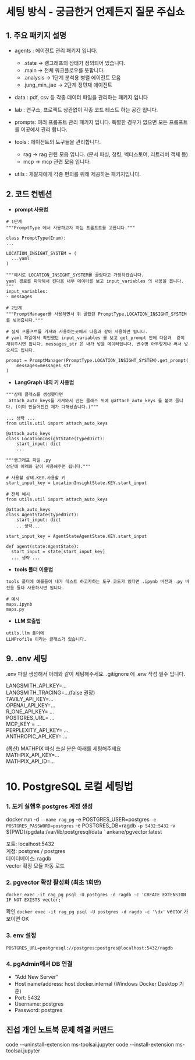 # 세팅 방식 - 궁금한거 언제든지 질문 주십쇼

## 1. 주요 패키지 설명

- agents : 에이전트 관리 패키지 입니다.
  - .state -> 랭그래프의 상태가 정의되어 있습니다.
  - .main -> 전체 워크플로우를 뜻합니다.
  - .analysis -> 1단계 분석용 병렬 에이전트 모음
  - .jung_min_jae -> 2단계 정민재 에이전트 

- data : pdf, csv 등 각종 데이터 파일을 관리하는 패키지 입니다
- lab : 연구소, 프로젝트 상관없이 각종 코드 테스트 하는 공간 입니다. 
- prompts: 여러 프롬프트 관리 패키지 입니다. 특별한 경우가 없으면 모든 프롬프트를 이곳에서 관리 합니다.
- tools : 에이전트의 도구들을 관리합니다.
  - rag -> rag 관련 모음 입니다. (문서 파싱, 청킹, 벡터스토어, 리트리버 객체 등)
  - mcp -> mcp 관련 모음 입니다. 

- utils : 개발자에게 각종 편의를 위해 제공하는 패키지입니다.

## 2. 코드 컨벤션
- **prompt 사용법**
```
# 1단계
"""PromptType 에서 사용하고자 하는 프롬프트를 고릅니다."""

class PromptType(Enum):
...

LOCATION_INSIGHT_SYSTEM = (
  ...yaml 
)

"""예시로 LOCATION_INSIGHT_SYSTEM를 골랐다고 가정하겠습니다.
yaml 경로를 파악해서 킨다음 내부 데이터를 보고 input_variables 의 내용을 봅니다.
"""
input_variables:
- messages 

```


```
# 2단계
"""PromptManager를 사용하면서 위 골랐던 PromptType.LOCATION_INSIGHT_SYSTEM 를 넣어줍니다."""

# 실제 프롬프트를 가져와 사용하는곳에서 다음과 같이 사용하면 됩니다. 
# yaml 파일에서 확인했던 input_variables 를 보고 get_prompt 안에 다음과  같이 채워주시면 됩니다. messages_str 은 내가 넣을 데이터입니다. 변수명 아무렇게나 써서 넣으셔도 됩니다.

prompt = PromptManager(PromptType.LOCATION_INSIGHT_SYSTEM).get_prompt(
    messages=messages_str
)

```

- **LangGraph 내의 키 사용법**
```
"""상태 클래스를 생성했다면 
 attach_auto_keys를 가져와서 만든 클래스 위에 @attach_auto_keys 를 붙여 줍니다. (이미 만들어진건 제가 다해놨습니다.)"""

... 생략 ...
from utils.util import attach_auto_keys

@attach_auto_keys
class LocationInsightState(TypedDict):
    start_input: dict
    ...
```

```
"""랭그래프 파일 .py 
상단에 아래와 같이 사용해주면 됩니다."""

# 사용할 상태.KEY.사용할 키 
start_input_key = LocationInsightState.KEY.start_input
```

```
# 전체 예시
from utils.util import attach_auto_keys

@attach_auto_keys
class AgentState(TypedDict):
    start_input: dict
    ...생략...

start_input_key = AgentStateAgentState.KEY.start_input

def agent(state:AgentState):
  start_input = state[start_input_key]
  ... 생략 ...
```

- **tools 폴더 이용법**


```tools 폴더에 예를들어 내가 테스트 하고자하는 도구 코드가 있다면 .ipynb 버전과 .py 버전을 둘다 사용하시면 됩니다.```

```
# 예시 
maps.ipynb
maps.py 
```


- **LLM 호출법**
```
utils.llm 폴더에 
LLMProfile 이라는 클래스가 있습니다.

```


## 9. .env 세팅
.env 파일 생성해서 아래와 같이 세팅해주세요. 
.gitignore 에 .env 작성 필수 입니다. 

LANGSMITH_API_KEY=...   
LANGSMITH_TRACING=...(false 권장)   
TAVILY_API_KEY=...   
OPENAI_API_KEY=...   
R_ONE_API_KEY= ...   
POSTGRES_URL= ...   
MCP_KEY = ...   
PERPLEXITY_API_KEY= ...   
ANTHROPIC_API_KEY= ...   

(옵션) MATHPIX 파싱 쓰실 분은 아래를 세팅해주세요    
MATHPIX_API_KEY=...   
MATHPIX_API_ID=...


# 10. PostgreSQL 로컬 세팅법 

### 1. 도커 실행후 postgres 계정 생성   

docker run -d `
  --name rag_pg `
  -e POSTGRES_USER=postgres `
  -e POSTGRES_PASSWORD=postgres `
  -e POSTGRES_DB=ragdb `
  -p 5432:5432 `
  -v ${PWD}/pgdata:/var/lib/postgresql/data `
  ankane/pgvector:latest

포트: localhost:5432  
계정: postgres / postgres  
데이터베이스: ragdb  
vector 확장 모듈 자동 로드


### 2. pgvector 확장 활성화 (최초 1회만)
```docker exec -it rag_pg psql -U postgres -d ragdb -c 'CREATE EXTENSION IF NOT EXISTS vector;'```

확인
```docker exec -it rag_pg psql -U postgres -d ragdb -c '\dx'```
vector 가 보이면 OK 
   

### 3. env 설정 
```POSTGRES_URL=postgresql://postgres:postgres@localhost:5432/ragdb```

### 4. pgAdmin에서 DB 연결
- “Add New Server”
- Host name/address: host.docker.internal
(Windows Docker Desktop 기준)
- Port: 5432
- Username: postgres
- Password: postgres


## 진섭 개인 노트북 문제 해결 커맨드 
code --uninstall-extension ms-toolsai.jupyter
code --install-extension ms-toolsai.jupyter  